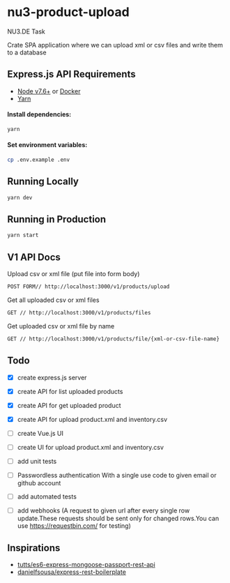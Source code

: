 # nu3-product-upload
NU3.DE Task 

Crate SPA application where we can upload xml or csv files and write them to a database 

## Express.js API Requirements

- [Node v7.6+](https://nodejs.org/en/download/current/) or [Docker](https://www.docker.com/)
- [Yarn](https://yarnpkg.com/en/docs/install)

#### Install dependencies:

```bash
yarn
```

#### Set environment variables:

```bash
cp .env.example .env
```

## Running Locally

```bash
yarn dev
```

## Running in Production

```bash
yarn start
```

## V1 API Docs
Upload csv or xml file (put file into form body)
```bash
POST FORM// http://localhost:3000/v1/products/upload
```
Get all uploaded csv or xml files
```bash
GET // http://localhost:3000/v1/products/files
```
Get uploaded csv or xml file by name
```bash
GET // http://localhost:3000/v1/products/file/{xml-or-csv-file-name}
```
## Todo
- [x] create express.js server
- [x] create API for list uploaded products
- [x] create API for get uploaded product
- [x] create API for upload product.xml and inventory.csv
- [ ] create Vue.js UI
- [ ] create UI for upload product.xml and inventory.csv
- [ ] add unit tests
- [ ] Passwordless authentication With a single use code to given email or github account
- [ ] add automated tests
- [ ] add webhooks (A request to given url after every single row update.These requests should be sent only for changed rows.You can use https://requestbin.com/ for testing)



## Inspirations

- [tutts/es6-express-mongoose-passport-rest-api](https://github.com/tutts/es6-express-mongoose-passport-rest-api)
- [danielfsousa/express-rest-boilerplate](https://github.com/danielfsousa/express-rest-boilerplate)
